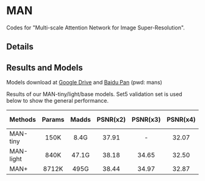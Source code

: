 # MAN
Codes for "Multi-scale Attention Network for Image Super-Resolution".

 
## Details


## Results and Models


Models download at [Google Drive](https://drive.google.com/drive/folders/1sARYFkVeTIFVCa2EnZg9TjZvirDvUNOL?usp=sharing) and [Baidu Pan](https://pan.baidu.com/s/15CTY-mgdTuOc1I8mzIA4Ug?pwd=mans) (pwd: mans)


Results of our MAN-tiny/light/base models. Set5 validation set is used below to show the general performance.

| Methods  |  Params   |  Madds   |PSNR(x2)|PSNR(x3)|PSNR(x4)|Download Results|
|:---------|:---------:|:--------:|:------:|:------:|:------:|:--------:|
| MAN-tiny |      150K |     8.4G | 37.91  | -      | 32.07  | x2/x4    |
| MAN-light|      840K |    47.1G | 38.18  | 34.65  | 32.50  | x2/x3/x4 |
| MAN+     |     8712K |     495G | 38.44  | 34.97  | 32.87  | [x2](https://pan.baidu.com/s/1pTb3Fob_7MOxMKIdopI0hQ?pwd=mans)/[x3](https://pan.baidu.com/s/1L3HEtcraU8Y9VY-HpCZdfg?pwd=mans)/[x4](https://pan.baidu.com/s/1FCNqht9zi9HecG3ExRdeWQ?pwd=mans) |
